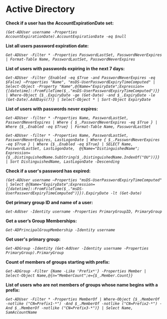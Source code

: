 # Active Directory

**Check if a user has the AccountExpirationDate set:**

*`(Get-ADUser username -Properties AccountExpirationDate).AccountExpirationDate -eq $null`*

**List all users password expiration date:**

*`Get-ADUser -Filter * -Properties PasswordLastSet, PasswordNeverExpires | Format-Table Name, PasswordLastSet, PasswordNeverExpires`*

**List of users with passwords expiring in the next 7 days:**

*`Get-ADUser -Filter {Enabled -eq $True -and PasswordNeverExpires -eq $False} –Properties "Name", "msDS-UserPasswordExpiryTimeComputed" | Select-Object -Property "Name",@{Name="ExpiryDate";Expression={[datetime]::FromFileTime($_."msDS-UserPasswordExpiryTimeComputed")}} | Where-Object {$_.ExpiryDate -ge (Get-Date) -and $_.ExpiryDate -le (Get-Date).AddDays(7)} | Select-Object * | Sort-Object ExpiryDate`*

**List of users with passwords never expires:**

*`Get-ADUser -filter * -Properties Name, PasswordLastSet, PasswordNeverExpires | Where { $_.PasswordNeverExpires -eq $True } | Where {$_.Enabled -eq $True} | Format-Table Name, PasswordLastSet`*

*`Get-ADUser -filter * -Properties Name, PasswordLastSet, PasswordNeverExpires, LastLogonDate | Where { $_.PasswordNeverExpires -eq $True } | Where {$_.Enabled -eq $True} | SELECT Name, PasswordLastSet, LastLogonDate,  @{Name="DistinguishedName"; Expression={$_.DistinguishedName.SubString($_.DistinguishedName.IndexOf("OU"))}} | Sort DistinguishedName, LastLogonDate -Descending`*

**Check if a user's password has expired:**

*`(Get-ADUser username –Properties "msDS-UserPasswordExpiryTimeComputed" | Select @{Name="ExpiryDate";Expression={[datetime]::FromFileTime($_."msDS-UserPasswordExpiryTimeComputed")}}).ExpiryDate -lt (Get-Date)`*

**Get primary group ID and name of a user:**

*`Get-AdUser -Identity username -Properties PrimaryGroupID, PrimaryGroup`*

**Get a user’s Group Memberships:**

*`Get-ADPrincipalGroupMembership -Identity username`*

**Get user's primary group:**

*`Get-ADGroup -Identity (Get-AdUser -Identity username -Properties PrimaryGroup).PrimaryGroup`*

**Count of members of groups starting with prefix:**

*`Get-ADGroup -Filter {Name -Like 'Prefix*'} -Properties Member | Select-Object Name,@{n="MemberCount";e={$_.Member.Count}}`*

**List of users who are not members of groups whose name begins with a prefix:**

*`Get-ADUser -Filter * -Properties MemberOf | Where-Object {$_.MemberOf -notlike ("CN=Prefix1-*") -And $_.MemberOf -notlike ("CN=Prefix2-*") -And $_.MemberOf -notlike ("CN=Prefix3-*")} | Select Name, SamAccountName`*

